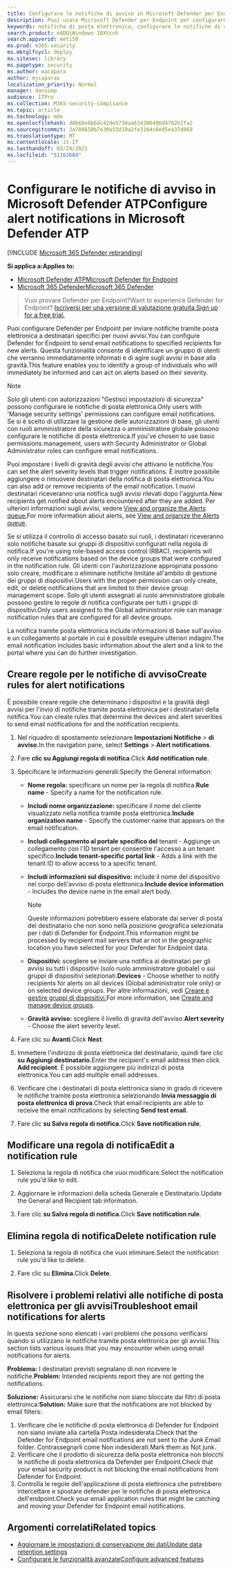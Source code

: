 ```yaml
---
title: Configurare le notifiche di avviso in Microsoft Defender per Endpoint
description: Puoi usare Microsoft Defender per Endpoint per configurare le impostazioni di notifica tramite posta elettronica per gli avvisi di sicurezza, in base alla gravità e ad altri criteri.
keywords: notifiche di posta elettronica, configurare le notifiche di avviso, microsoft defender atp notifiche, avvisi di microsoft defender atp, windows 10 enterprise, windows 10 education
search.product: eADQiWindows 10XVcnh
search.appverid: met150
ms.prod: m365-security
ms.mktglfcycl: deploy
ms.sitesec: library
ms.pagetype: security
ms.author: macapara
author: mjcaparas
localization_priority: Normal
manager: dansimp
audience: ITPro
ms.collection: M365-security-compliance
ms.topic: article
ms.technology: mde
ms.openlocfilehash: d8b68e6b6dc42de5730aa634386406d4762b1fa2
ms.sourcegitcommit: 2a708650b7e30a53d10a2fe3164c6ed5ea37d868
ms.translationtype: MT
ms.contentlocale: it-IT
ms.lasthandoff: 03/24/2021
ms.locfileid: "51163684"
---
```

# <a name="configure-alert-notifications-in-microsoft-defender-atp"></a><span data-ttu-id="b489f-104">Configurare le notifiche di avviso in Microsoft Defender ATP</span><span class="sxs-lookup"><span data-stu-id="b489f-104">Configure alert notifications in Microsoft Defender ATP</span></span>

[!INCLUDE [Microsoft 365 Defender rebranding](../../includes/microsoft-defender.md)]

<span data-ttu-id="b489f-105">**Si applica a:**</span><span class="sxs-lookup"><span data-stu-id="b489f-105">**Applies to:**</span></span>
- [<span data-ttu-id="b489f-106">Microsoft Defender ATP</span><span class="sxs-lookup"><span data-stu-id="b489f-106">Microsoft Defender for Endpoint</span></span>](https://go.microsoft.com/fwlink/p/?linkid=2154037)
- [<span data-ttu-id="b489f-107">Microsoft 365 Defender</span><span class="sxs-lookup"><span data-stu-id="b489f-107">Microsoft 365 Defender</span></span>](https://go.microsoft.com/fwlink/?linkid=2118804)

><span data-ttu-id="b489f-108">Vuoi provare Defender per Endpoint?</span><span class="sxs-lookup"><span data-stu-id="b489f-108">Want to experience Defender for Endpoint?</span></span> [<span data-ttu-id="b489f-109">Iscriversi per una versione di valutazione gratuita.</span><span class="sxs-lookup"><span data-stu-id="b489f-109">Sign up for a free trial.</span></span>](https://www.microsoft.com/microsoft-365/windows/microsoft-defender-atp?ocid=docs-wdatp-emailconfig-abovefoldlink)

<span data-ttu-id="b489f-110">Puoi configurare Defender per Endpoint per inviare notifiche tramite posta elettronica a destinatari specifici per nuovi avvisi.</span><span class="sxs-lookup"><span data-stu-id="b489f-110">You can configure Defender for Endpoint to send email notifications to specified recipients for new alerts.</span></span> <span data-ttu-id="b489f-111">Questa funzionalità consente di identificare un gruppo di utenti che verranno immediatamente informati e di agire sugli avvisi in base alla gravità.</span><span class="sxs-lookup"><span data-stu-id="b489f-111">This feature enables you to identify a group of individuals who will immediately be informed and can act on alerts based on their severity.</span></span>

> [!NOTE]
> <span data-ttu-id="b489f-112">Solo gli utenti con autorizzazioni "Gestisci impostazioni di sicurezza" possono configurare le notifiche di posta elettronica.</span><span class="sxs-lookup"><span data-stu-id="b489f-112">Only users with 'Manage security settings' permissions can configure email notifications.</span></span> <span data-ttu-id="b489f-113">Se si è scelto di utilizzare la gestione delle autorizzazioni di base, gli utenti con ruoli amministratore della sicurezza o amministratore globale possono configurare le notifiche di posta elettronica.</span><span class="sxs-lookup"><span data-stu-id="b489f-113">If you've chosen to use basic permissions management, users with Security Administrator or Global Administrator roles can configure email notifications.</span></span>

<span data-ttu-id="b489f-114">Puoi impostare i livelli di gravità degli avvisi che attivano le notifiche.</span><span class="sxs-lookup"><span data-stu-id="b489f-114">You can set the alert severity levels that trigger notifications.</span></span> <span data-ttu-id="b489f-115">È inoltre possibile aggiungere o rimuovere destinatari della notifica di posta elettronica.</span><span class="sxs-lookup"><span data-stu-id="b489f-115">You can also add or remove recipients of the email notification.</span></span> <span data-ttu-id="b489f-116">I nuovi destinatari riceveranno una notifica sugli avvisi rilevati dopo l'aggiunta.</span><span class="sxs-lookup"><span data-stu-id="b489f-116">New recipients get notified about alerts encountered after they are added.</span></span> <span data-ttu-id="b489f-117">Per ulteriori informazioni sugli avvisi, vedere [View and organize the Alerts queue.](alerts-queue.md)</span><span class="sxs-lookup"><span data-stu-id="b489f-117">For more information about alerts, see [View and organize the Alerts queue](alerts-queue.md).</span></span>

<span data-ttu-id="b489f-118">Se si utilizza il controllo di accesso basato sui ruoli, i destinatari riceveranno solo notifiche basate sui gruppi di dispositivi configurati nella regola di notifica.</span><span class="sxs-lookup"><span data-stu-id="b489f-118">If you're using role-based access control (RBAC), recipients will only receive notifications based on the device groups that were configured in the notification rule.</span></span>
<span data-ttu-id="b489f-119">Gli utenti con l'autorizzazione appropriata possono solo creare, modificare o eliminare notifiche limitate all'ambito di gestione dei gruppi di dispositivi.</span><span class="sxs-lookup"><span data-stu-id="b489f-119">Users with the proper permission can only create, edit, or delete notifications that are limited to their device group management scope.</span></span>
<span data-ttu-id="b489f-120">Solo gli utenti assegnati al ruolo amministratore globale possono gestire le regole di notifica configurate per tutti i gruppi di dispositivi.</span><span class="sxs-lookup"><span data-stu-id="b489f-120">Only users assigned to the Global administrator role can manage notification rules that are configured for all device groups.</span></span>

<span data-ttu-id="b489f-121">La notifica tramite posta elettronica include informazioni di base sull'avviso e un collegamento al portale in cui è possibile eseguire ulteriori indagini.</span><span class="sxs-lookup"><span data-stu-id="b489f-121">The email notification includes basic information about the alert and a link to the portal where you can do further investigation.</span></span>


## <a name="create-rules-for-alert-notifications"></a><span data-ttu-id="b489f-122">Creare regole per le notifiche di avviso</span><span class="sxs-lookup"><span data-stu-id="b489f-122">Create rules for alert notifications</span></span>
<span data-ttu-id="b489f-123">È possibile creare regole che determinano i dispositivi e la gravità degli avvisi per l'invio di notifiche tramite posta elettronica per i destinatari della notifica.</span><span class="sxs-lookup"><span data-stu-id="b489f-123">You can create rules that determine the devices and alert severities to send email notifications for and the notification recipients.</span></span>


1. <span data-ttu-id="b489f-124">Nel riquadro di spostamento selezionare **Impostazioni Notifiche**  >  **di avviso.**</span><span class="sxs-lookup"><span data-stu-id="b489f-124">In the navigation pane, select **Settings** > **Alert notifications**.</span></span>

2. <span data-ttu-id="b489f-125">Fare **clic su Aggiungi regola di notifica**.</span><span class="sxs-lookup"><span data-stu-id="b489f-125">Click **Add notification rule**.</span></span>

3. <span data-ttu-id="b489f-126">Specificare le informazioni generali:</span><span class="sxs-lookup"><span data-stu-id="b489f-126">Specify the General information:</span></span>
    - <span data-ttu-id="b489f-127">**Nome regola:** specificare un nome per la regola di notifica.</span><span class="sxs-lookup"><span data-stu-id="b489f-127">**Rule name** - Specify a name for the notification rule.</span></span>
    - <span data-ttu-id="b489f-128">**Includi nome organizzazione:** specificare il nome del cliente visualizzato nella notifica tramite posta elettronica.</span><span class="sxs-lookup"><span data-stu-id="b489f-128">**Include organization name** - Specify the customer name that appears on the email notification.</span></span>
    - <span data-ttu-id="b489f-129">**Includi collegamento al portale specifico del** tenant - Aggiunge un collegamento con l'ID tenant per consentire l'accesso a un tenant specifico.</span><span class="sxs-lookup"><span data-stu-id="b489f-129">**Include tenant-specific portal link** - Adds a link with the tenant ID to allow access to a specific tenant.</span></span>
    - <span data-ttu-id="b489f-130">**Includi informazioni sul dispositivo:** include il nome del dispositivo nel corpo dell'avviso di posta elettronica.</span><span class="sxs-lookup"><span data-stu-id="b489f-130">**Include device information** - Includes the device name in the email alert body.</span></span>
    
        >[!NOTE]
        > <span data-ttu-id="b489f-131">Queste informazioni potrebbero essere elaborate dai server di posta del destinatario che non sono nella posizione geografica selezionata per i dati di Defender for Endpoint.</span><span class="sxs-lookup"><span data-stu-id="b489f-131">This information might be processed by recipient mail servers that ar not in the geographic location you have selected for your Defender for Endpoint data.</span></span>

    - <span data-ttu-id="b489f-132">**Dispositivi:** scegliere se inviare una notifica ai destinatari per gli avvisi su tutti i dispositivi (solo ruolo amministratore globale) o sui gruppi di dispositivi selezionati.</span><span class="sxs-lookup"><span data-stu-id="b489f-132">**Devices** - Choose whether to notify recipients for alerts on all devices (Global administrator role only) or on selected device groups.</span></span> <span data-ttu-id="b489f-133">Per altre informazioni, vedi [Creare e gestire gruppi di dispositivi.](machine-groups.md)</span><span class="sxs-lookup"><span data-stu-id="b489f-133">For more information, see [Create and manage device groups](machine-groups.md).</span></span>
    - <span data-ttu-id="b489f-134">**Gravità avviso:** scegliere il livello di gravità dell'avviso.</span><span class="sxs-lookup"><span data-stu-id="b489f-134">**Alert severity** - Choose the alert severity level.</span></span>

4. <span data-ttu-id="b489f-135">Fare clic su **Avanti**.</span><span class="sxs-lookup"><span data-stu-id="b489f-135">Click **Next**.</span></span>
    
5. <span data-ttu-id="b489f-136">Immettere l'indirizzo di posta elettronica del destinatario, quindi fare clic **su Aggiungi destinatario.**</span><span class="sxs-lookup"><span data-stu-id="b489f-136">Enter the recipient's email address then click **Add recipient**.</span></span> <span data-ttu-id="b489f-137">È possibile aggiungere più indirizzi di posta elettronica.</span><span class="sxs-lookup"><span data-stu-id="b489f-137">You can add multiple email addresses.</span></span>

6. <span data-ttu-id="b489f-138">Verificare che i destinatari di posta elettronica siano in grado di ricevere le notifiche tramite posta elettronica selezionando **Invia messaggio di posta elettronica di prova**.</span><span class="sxs-lookup"><span data-stu-id="b489f-138">Check that email recipients are able to receive the email notifications by selecting **Send test email**.</span></span>

7. <span data-ttu-id="b489f-139">Fare clic **su Salva regola di notifica.**</span><span class="sxs-lookup"><span data-stu-id="b489f-139">Click **Save notification rule**.</span></span>

## <a name="edit-a-notification-rule"></a><span data-ttu-id="b489f-140">Modificare una regola di notifica</span><span class="sxs-lookup"><span data-stu-id="b489f-140">Edit a notification rule</span></span>
1. <span data-ttu-id="b489f-141">Seleziona la regola di notifica che vuoi modificare.</span><span class="sxs-lookup"><span data-stu-id="b489f-141">Select the notification rule you'd like to edit.</span></span>

2. <span data-ttu-id="b489f-142">Aggiornare le informazioni della scheda Generale e Destinatario.</span><span class="sxs-lookup"><span data-stu-id="b489f-142">Update the General and Recipient tab information.</span></span>

3. <span data-ttu-id="b489f-143">Fare clic **su Salva regola di notifica.**</span><span class="sxs-lookup"><span data-stu-id="b489f-143">Click **Save notification rule**.</span></span>


## <a name="delete-notification-rule"></a><span data-ttu-id="b489f-144">Elimina regola di notifica</span><span class="sxs-lookup"><span data-stu-id="b489f-144">Delete notification rule</span></span>

1. <span data-ttu-id="b489f-145">Seleziona la regola di notifica che vuoi eliminare.</span><span class="sxs-lookup"><span data-stu-id="b489f-145">Select the notification rule you'd like to delete.</span></span>

2. <span data-ttu-id="b489f-146">Fare clic su **Elimina**.</span><span class="sxs-lookup"><span data-stu-id="b489f-146">Click **Delete**.</span></span>


## <a name="troubleshoot-email-notifications-for-alerts"></a><span data-ttu-id="b489f-147">Risolvere i problemi relativi alle notifiche di posta elettronica per gli avvisi</span><span class="sxs-lookup"><span data-stu-id="b489f-147">Troubleshoot email notifications for alerts</span></span>
<span data-ttu-id="b489f-148">In questa sezione sono elencati i vari problemi che possono verificarsi quando si utilizzano le notifiche tramite posta elettronica per gli avvisi.</span><span class="sxs-lookup"><span data-stu-id="b489f-148">This section lists various issues that you may encounter when using email notifications for alerts.</span></span>

<span data-ttu-id="b489f-149">**Problema:** I destinatari previsti segnalano di non ricevere le notifiche.</span><span class="sxs-lookup"><span data-stu-id="b489f-149">**Problem:** Intended recipients report they are not getting the notifications.</span></span>

<span data-ttu-id="b489f-150">**Soluzione:** Assicurarsi che le notifiche non siano bloccate dai filtri di posta elettronica:</span><span class="sxs-lookup"><span data-stu-id="b489f-150">**Solution:** Make sure that the notifications are not blocked by email filters:</span></span>

1. <span data-ttu-id="b489f-151">Verificare che le notifiche di posta elettronica di Defender for Endpoint non siano inviate alla cartella Posta indesiderata.</span><span class="sxs-lookup"><span data-stu-id="b489f-151">Check that the Defender for Endpoint email notifications are not sent to the Junk Email folder.</span></span> <span data-ttu-id="b489f-152">Contrassegnarli come Non indesiderati.</span><span class="sxs-lookup"><span data-stu-id="b489f-152">Mark them as Not junk.</span></span>
2. <span data-ttu-id="b489f-153">Verificare che il prodotto di sicurezza della posta elettronica non blocchi le notifiche di posta elettronica da Defender per Endpoint.</span><span class="sxs-lookup"><span data-stu-id="b489f-153">Check that your email security product is not blocking the email notifications from Defender for Endpoint.</span></span>
3. <span data-ttu-id="b489f-154">Controlla le regole dell'applicazione di posta elettronica che potrebbero intercettare e spostare defender per le notifiche di posta elettronica dell'endpoint.</span><span class="sxs-lookup"><span data-stu-id="b489f-154">Check your email application rules that might be catching and moving your Defender for Endpoint email notifications.</span></span>

## <a name="related-topics"></a><span data-ttu-id="b489f-155">Argomenti correlati</span><span class="sxs-lookup"><span data-stu-id="b489f-155">Related topics</span></span>
- [<span data-ttu-id="b489f-156">Aggiornare le impostazioni di conservazione dei dati</span><span class="sxs-lookup"><span data-stu-id="b489f-156">Update data retention settings</span></span>](data-retention-settings.md)
- [<span data-ttu-id="b489f-157">Configurare le funzionalità avanzate</span><span class="sxs-lookup"><span data-stu-id="b489f-157">Configure advanced features</span></span>](advanced-features.md)
